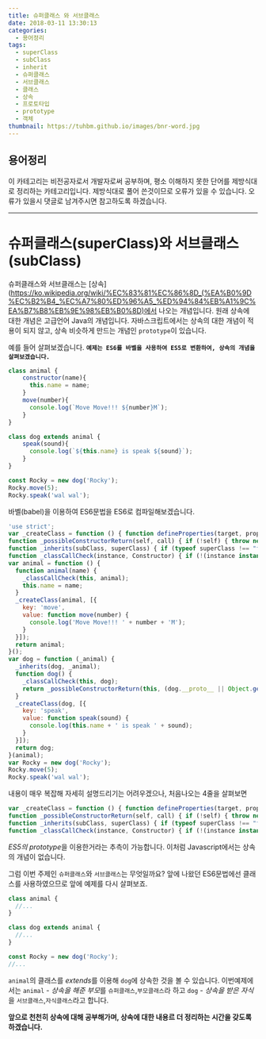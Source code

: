 ```yaml
---
title: 슈퍼클래스 와 서브클래스
date: 2018-03-11 13:30:13
categories:
  - 용어정리
tags:
  - superClass
  - subClass
  - inherit
  - 슈퍼클래스
  - 서브클래스
  - 클래스
  - 상속
  - 프로토타입
  - prototype
  - 객체
thumbnail: https://tuhbm.github.io/images/bnr-word.jpg
---
```

## 용어정리
이 카테고리는 비전공자로서 개발자로써 공부하며, 평소 이해하지 못한 단어를 제방식대로 정리하는 카테고리입니다.
제방식대로 풀어 쓴것이므로 오류가 있을 수 있습니다.
오류가 있을시 댓글로 남겨주시면 참고하도록 하겠습니다.
*****

# 슈퍼클래스(superClass)와 서브클래스(subClass)
슈퍼클래스와 서브클래스는 [상속](https://ko.wikipedia.org/wiki/%EC%83%81%EC%86%8D_(%EA%B0%9D%EC%B2%B4_%EC%A7%80%ED%96%A5_%ED%94%84%EB%A1%9C%EA%B7%B8%EB%9E%98%EB%B0%8D)에서 나오는 개념입니다.
원래 상속에 대한 개념은 고급언어 Java의 개념입니다.
자바스크립트에서는 상속의 대한 개념이 적용이 되지 않고, 상속 비슷하게 만드는 개념인 `prototype`이 있습니다.
<!-- more -->
예를 들어 살펴보겠습니다.
****`예제는 ES6를 바벨을 사용하여 ES5로 변환하여, 상속의 개념을 살펴보겠습니다.`****
```javascript
class animal {
    constructor(name){
      this.name = name;
    }
    move(number){
      console.log(`Move Move!!! ${number}M`);
    }
}

class dog extends animal {
	speak(sound){
      console.log(`${this.name} is speak ${sound}`);
    }
}

const Rocky = new dog('Rocky');
Rocky.move(5);
Rocky.speak('wal wal');
```
바벨(babel)을 이용하여 ES6문법을 ES6로 컴파일해보겠습니다.
```javascript
'use strict';
var _createClass = function () { function defineProperties(target, props) { for (var i = 0; i < props.length; i++) { var descriptor = props[i]; descriptor.enumerable = descriptor.enumerable || false; descriptor.configurable = true; if ("value" in descriptor) descriptor.writable = true; Object.defineProperty(target, descriptor.key, descriptor); } } return function (Constructor, protoProps, staticProps) { if (protoProps) defineProperties(Constructor.prototype, protoProps); if (staticProps) defineProperties(Constructor, staticProps); return Constructor; }; }();
function _possibleConstructorReturn(self, call) { if (!self) { throw new ReferenceError("this hasn't been initialised - super() hasn't been called"); } return call && (typeof call === "object" || typeof call === "function") ? call : self; }
function _inherits(subClass, superClass) { if (typeof superClass !== "function" && superClass !== null) { throw new TypeError("Super expression must either be null or a function, not " + typeof superClass); } subClass.prototype = Object.create(superClass && superClass.prototype, { constructor: { value: subClass, enumerable: false, writable: true, configurable: true } }); if (superClass) Object.setPrototypeOf ? Object.setPrototypeOf(subClass, superClass) : subClass.__proto__ = superClass; }
function _classCallCheck(instance, Constructor) { if (!(instance instanceof Constructor)) { throw new TypeError("Cannot call a class as a function"); } }
var animal = function () {
  function animal(name) {
    _classCallCheck(this, animal);
    this.name = name;
  }
  _createClass(animal, [{
    key: 'move',
    value: function move(number) {
      console.log('Move Move!!! ' + number + 'M');
    }
  }]);
  return animal;
}();
var dog = function (_animal) {
  _inherits(dog, _animal);
  function dog() {
    _classCallCheck(this, dog);
    return _possibleConstructorReturn(this, (dog.__proto__ || Object.getPrototypeOf(dog)).apply(this, arguments));
  }
  _createClass(dog, [{
    key: 'speak',
    value: function speak(sound) {
      console.log(this.name + ' is speak ' + sound);
    }
  }]);
  return dog;
}(animal);
var Rocky = new dog('Rocky');
Rocky.move(5);
Rocky.speak('wal wal');
```
내용이 매우 복잡해 자세히 설명드리기는 어려우겠으나, 처음나오는 4줄을 살펴보면
```javascript
var _createClass = function () { function defineProperties(target, props) { for (var i = 0; i < props.length; i++) { var descriptor = props[i]; descriptor.enumerable = descriptor.enumerable || false; descriptor.configurable = true; if ("value" in descriptor) descriptor.writable = true; Object.defineProperty(target, descriptor.key, descriptor); } } return function (Constructor, protoProps, staticProps) { if (protoProps) defineProperties(Constructor.prototype, protoProps); if (staticProps) defineProperties(Constructor, staticProps); return Constructor; }; }();
function _possibleConstructorReturn(self, call) { if (!self) { throw new ReferenceError("this hasn't been initialised - super() hasn't been called"); } return call && (typeof call === "object" || typeof call === "function") ? call : self; }
function _inherits(subClass, superClass) { if (typeof superClass !== "function" && superClass !== null) { throw new TypeError("Super expression must either be null or a function, not " + typeof superClass); } subClass.prototype = Object.create(superClass && superClass.prototype, { constructor: { value: subClass, enumerable: false, writable: true, configurable: true } }); if (superClass) Object.setPrototypeOf ? Object.setPrototypeOf(subClass, superClass) : subClass.__proto__ = superClass; }
function _classCallCheck(instance, Constructor) { if (!(instance instanceof Constructor)) { throw new TypeError("Cannot call a class as a function"); } }
```
*ES5의 prototype*을 이용한거라는 추측이 가능합니다.
이처럼 Javascript에서는 상속의 개념이 없습니다.

그럼 이번 주제인  `슈퍼클래스`와 `서브클래스`는 무엇일까요?
앞에 나왔던 ES6문법에선 클래스를 사용하였으므로 앞에 예제를 다시 살펴보죠.
```javascript
class animal {
  //...
}

class dog extends animal {
  //...
}

const Rocky = new dog('Rocky');
//...
```
`animal`의 클래스를 *extends*를 이용해 `dog`에 상속한 것을 볼 수 있습니다.
 이번예제에서는
`animal` - *상속을 해준 부모*를 `슈퍼클래스`,`부모클래스`라 하고
`dog` - *상속을 받은 자식*을 `서브클래스`,`자식클래스`라고 합니다.

**앞으로 천천히 상속에 대해 공부해가며, 상속에 대한 내용르 더 정리하는 시간을 갖도록 하겠습니다.**
